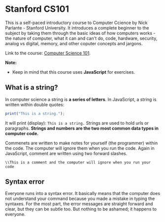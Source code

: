 # Stanford CS101 

This is a self-paced introductory course to Computer Ccience by Nick Parlante - Stanford University. It introduces a complete beginner to the subject by taking them through the basic ideas of how computers works - the nature of computer, what it can and can't do, code, hardware, security, analog vs digital, memory, and other coputer concepts and jargons. 

Link to the course: [Computer Science 101](https://learning.edx.org/course/course-v1:StanfordOnline+CSX0001+1T2020/home).

**Note:** 
* Keep in mind that this course uses **JavaScript** for exercises.

## What is a string?
In computer science a string is **a series of letters**. In JavaScript, a string is written within double quotes:
```javascript
print("This is a string."); 
```
It will print (display): `This is a string.`
Strings are used to hold urls or paragraphs. 
**Strings and numbers are the two most common data types in computer code.**

Commenets are written to make notes for yourself (the programmer) within the code. The computer will ignore them when you run the code.
Again in JavaScript, comment are written using two forward slashes.
```javascripts
\\This is a comment and the computer will ignore when you run your code
```
## Syntax error 
Everyone runs into a syntax error. It basically means that the computer does not understand your command because you made a mistake in typing the syntaxes. For the most part, the error messages are straight forward and clear, but they can be subtle too. But nothing to be ashamed; it happens to everyone. 
 
